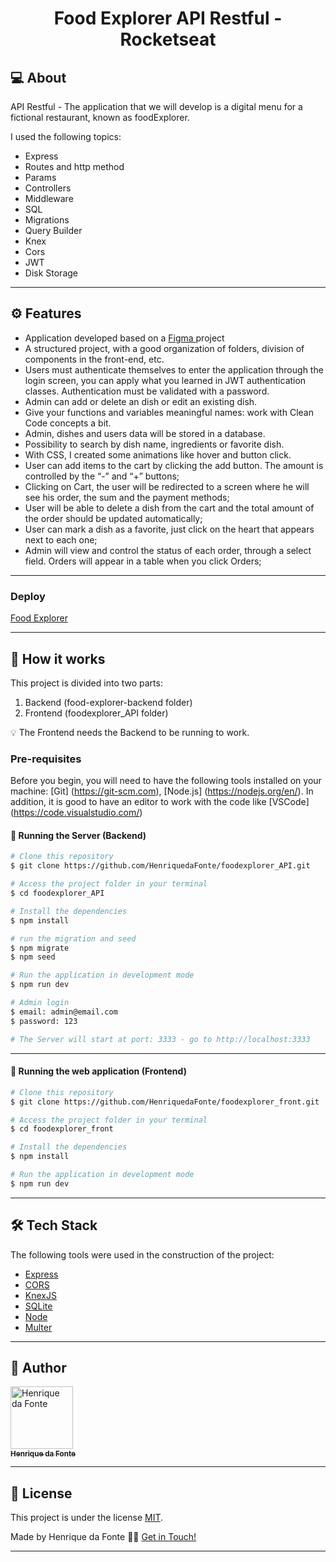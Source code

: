 
<h1 align='center'>
     Food Explorer API Restful -  Rocketseat 
           
</h1>

## 💻 About

API Restful - The application that we will develop is a digital menu for a fictional restaurant, known as foodExplorer.

I used the following topics:

- Express
- Routes and http method
- Params
- Controllers
- Middleware
- SQL
- Migrations
- Query Builder
- Knex
- Cors
- JWT
- Disk Storage

---

## ⚙️ Features

- Application developed based on a <a href='https://www.figma.com/file/GkqG5AUJe3ppcUEHfvOX6z/food-explorer' target='_blank'> Figma </a> project
- A structured project, with a good organization of folders, division of components in the front-end, etc.
- Users must authenticate themselves to enter the application through the login screen, you can apply what you learned in JWT authentication classes. Authentication must be validated with a password.
- Admin can add or delete an dish or edit an existing dish.
- Give your functions and variables meaningful names: work with Clean Code concepts a bit.
- Admin, dishes and users data will be stored in a database.
- Possibility to search by dish name, ingredients or favorite dish.
- With CSS, I created some animations like hover and button click.
- User can add items to the cart by clicking the add button. The amount is controlled by the “-” and “+” buttons;
- Clicking on Cart, the user will be redirected to a screen where he will see his order, the sum and the payment methods;
- User will be able to delete a dish from the cart and the total amount of the order should be updated automatically;
- User can mark a dish as a favorite, just click on the heart that appears next to each one;
- Admin will view and control the status of each order, through a select field. Orders will appear in a table when you click Orders;
---

### Deploy
[Food Explorer](https://foodexplorer-23.netlify.app/)

---

## 🚀 How it works

This project is divided into two parts:
1. Backend (food-explorer-backend folder) 
2. Frontend (foodexplorer_API folder)

💡 The Frontend needs the Backend to be running to work.

### Pre-requisites
Before you begin, you will need to have the following tools installed on your machine: [Git] (https://git-scm.com), [Node.js] (https://nodejs.org/en/). In addition, it is good to have an editor to work with the code like [VSCode] (https://code.visualstudio.com/)

#### 🎲 Running the Server (Backend)

```bash
# Clone this repository
$ git clone https://github.com/HenriquedaFonte/foodexplorer_API.git

# Access the project folder in your terminal
$ cd foodexplorer_API

# Install the dependencies
$ npm install

# run the migration and seed
$ npm migrate
$ npm seed

# Run the application in development mode
$ npm run dev

# Admin login
$ email: admin@email.com
$ password: 123

# The Server will start at port: 3333 - go to http://localhost:3333
```
---

#### 🧭 Running the web application (Frontend)

```bash
# Clone this repository
$ git clone https://github.com/HenriquedaFonte/foodexplorer_front.git

# Access the project folder in your terminal
$ cd foodexplorer_front

# Install the dependencies
$ npm install

# Run the application in development mode
$ npm run dev

```
---

## 🛠 Tech Stack

The following tools were used in the construction of the project:
- [Express](https://expressjs.com/)
- [CORS](https://expressjs.com/en/resources/middleware/cors.html)
- [KnexJS](http://knexjs.org/)
- [SQLite](https://github.com/mapbox/node-sqlite3)
- [Node](https://github.com/node)
- [Multer](https://github.com/expressjs/multer)

---

## 🦸 Author

<a href='https://github.com/HenriquedaFonte'>
 <img src='https://github.com/HenriquedaFonte.png' width='100px;' alt='Henrique da Fonte'/> 
 <br/>
 <sub><b>Henrique da Fonte</b></sub>
</a> 

---

## 📝 License

This project is under the license [MIT](./LICENSE).

Made by Henrique da Fonte 👋🏽 [Get in Touch!](https://www.linkedin.com/in/henrique-da-fonte-6b5615b3/)

---